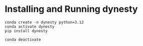 # Installing and Running dynesty
```
conda create -n dynesty python=3.12
conda activate dynesty
pip install dynesty
```
```
conda deactivate
```
